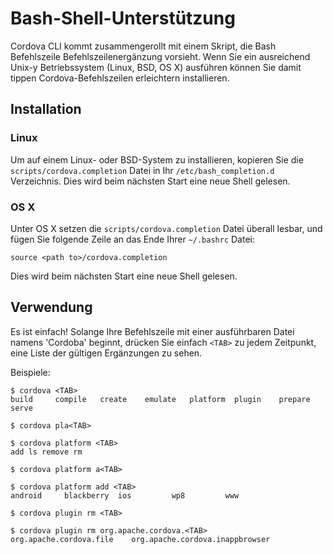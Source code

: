 <!--
#
# Licensed to the Apache Software Foundation (ASF) under one
# or more contributor license agreements.  See the NOTICE file
# distributed with this work for additional information
# regarding copyright ownership.  The ASF licenses this file
# to you under the Apache License, Version 2.0 (the
# "License"); you may not use this file except in compliance
# with the License.  You may obtain a copy of the License at
# 
# http://www.apache.org/licenses/LICENSE-2.0
# 
# Unless required by applicable law or agreed to in writing,
# software distributed under the License is distributed on an
# "AS IS" BASIS, WITHOUT WARRANTIES OR CONDITIONS OF ANY
#  KIND, either express or implied.  See the License for the
# specific language governing permissions and limitations
# under the License.
#
-->

# Bash-Shell-Unterstützung

Cordova CLI kommt zusammengerollt mit einem Skript, die Bash Befehlszeile Befehlszeilenergänzung vorsieht. Wenn Sie ein ausreichend Unix-y Betriebssystem (Linux, BSD, OS X) ausführen können Sie damit tippen Cordova-Befehlszeilen erleichtern installieren.

## Installation

### Linux

Um auf einem Linux- oder BSD-System zu installieren, kopieren Sie die `scripts/cordova.completion` Datei in Ihr `/etc/bash_completion.d` Verzeichnis. Dies wird beim nächsten Start eine neue Shell gelesen.

### OS X

Unter OS X setzen die `scripts/cordova.completion` Datei überall lesbar, und fügen Sie folgende Zeile an das Ende Ihrer `~/.bashrc` Datei:

    source <path to>/cordova.completion
    

Dies wird beim nächsten Start eine neue Shell gelesen.

## Verwendung

Es ist einfach! Solange Ihre Befehlszeile mit einer ausführbaren Datei namens 'Cordoba' beginnt, drücken Sie einfach `<TAB>` zu jedem Zeitpunkt, eine Liste der gültigen Ergänzungen zu sehen.

Beispiele:

    $ cordova <TAB>
    build     compile   create    emulate   platform  plugin    prepare   serve
    
    $ cordova pla<TAB>
    
    $ cordova platform <TAB>
    add ls remove rm
    
    $ cordova platform a<TAB>
    
    $ cordova platform add <TAB>
    android     blackberry  ios         wp8         www
    
    $ cordova plugin rm <TAB>
    
    $ cordova plugin rm org.apache.cordova.<TAB>
    org.apache.cordova.file    org.apache.cordova.inappbrowser